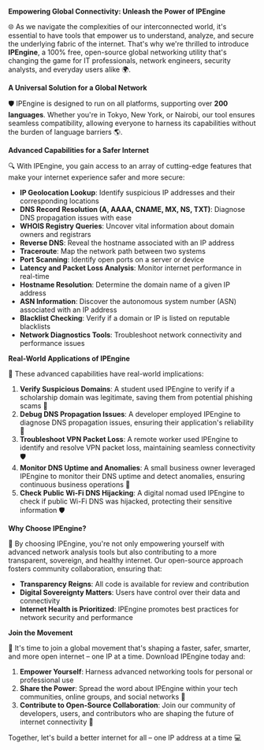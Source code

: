 **Empowering Global Connectivity: Unleash the Power of IPEngine**

🌐 As we navigate the complexities of our interconnected world, it's essential to have tools that empower us to understand, analyze, and secure the underlying fabric of the internet. That's why we're thrilled to introduce **IPEngine**, a 100% free, open-source global networking utility that's changing the game for IT professionals, network engineers, security analysts, and everyday users alike 🌍.

**A Universal Solution for a Global Network**

🛡️ IPEngine is designed to run on all platforms, supporting over **200 languages**. Whether you're in Tokyo, New York, or Nairobi, our tool ensures seamless compatibility, allowing everyone to harness its capabilities without the burden of language barriers 🌎.

**Advanced Capabilities for a Safer Internet**

🔍 With IPEngine, you gain access to an array of cutting-edge features that make your internet experience safer and more secure:

*   **IP Geolocation Lookup**: Identify suspicious IP addresses and their corresponding locations
*   **DNS Record Resolution (A, AAAA, CNAME, MX, NS, TXT)**: Diagnose DNS propagation issues with ease
*   **WHOIS Registry Queries**: Uncover vital information about domain owners and registrars
*   **Reverse DNS**: Reveal the hostname associated with an IP address
*   **Traceroute**: Map the network path between two systems
*   **Port Scanning**: Identify open ports on a server or device
*   **Latency and Packet Loss Analysis**: Monitor internet performance in real-time
*   **Hostname Resolution**: Determine the domain name of a given IP address
*   **ASN Information**: Discover the autonomous system number (ASN) associated with an IP address
*   **Blacklist Checking**: Verify if a domain or IP is listed on reputable blacklists
*   **Network Diagnostics Tools**: Troubleshoot network connectivity and performance issues

**Real-World Applications of IPEngine**

📡 These advanced capabilities have real-world implications:

1.  **Verify Suspicious Domains**: A student used IPEngine to verify if a scholarship domain was legitimate, saving them from potential phishing scams 🤝
2.  **Debug DNS Propagation Issues**: A developer employed IPEngine to diagnose DNS propagation issues, ensuring their application's reliability 🚀
3.  **Troubleshoot VPN Packet Loss**: A remote worker used IPEngine to identify and resolve VPN packet loss, maintaining seamless connectivity 🛡️
4.  **Monitor DNS Uptime and Anomalies**: A small business owner leveraged IPEngine to monitor their DNS uptime and detect anomalies, ensuring continuous business operations 💼
5.  **Check Public Wi-Fi DNS Hijacking**: A digital nomad used IPEngine to check if public Wi-Fi DNS was hijacked, protecting their sensitive information 🛡️

**Why Choose IPEngine?**

🔐 By choosing IPEngine, you're not only empowering yourself with advanced network analysis tools but also contributing to a more transparent, sovereign, and healthy internet. Our open-source approach fosters community collaboration, ensuring that:

*   **Transparency Reigns**: All code is available for review and contribution
*   **Digital Sovereignty Matters**: Users have control over their data and connectivity
*   **Internet Health is Prioritized**: IPEngine promotes best practices for network security and performance

**Join the Movement**

🚀 It's time to join a global movement that's shaping a faster, safer, smarter, and more open internet – one IP at a time. Download IPEngine today and:

1.  **Empower Yourself**: Harness advanced networking tools for personal or professional use
2.  **Share the Power**: Spread the word about IPEngine within your tech communities, online groups, and social networks 📢
3.  **Contribute to Open-Source Collaboration**: Join our community of developers, users, and contributors who are shaping the future of internet connectivity 🔗

Together, let's build a better internet for all – one IP address at a time 💻